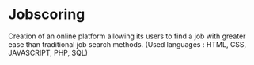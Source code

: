 # Jobscoring
Creation of an online platform allowing its users to find a job with greater ease than traditional job search methods.
(Used languages : HTML, CSS, JAVASCRIPT, PHP, SQL)
